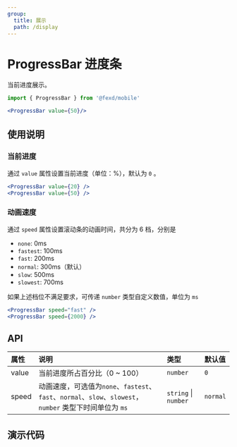 ```yaml
---
group:
  title: 展示
  path: /display
---
```


# ProgressBar 进度条 <ImportCost name="ProgressBar" />

当前进度展示。

<!-- prettier-ignore -->
```jsx | pure
import { ProgressBar } from '@fexd/mobile'

<ProgressBar value={50}/>
```

## 使用说明

### 当前进度

通过 `value` 属性设置当前进度（单位：%），默认为 `0` 。

```jsx | pure
<ProgressBar value={20} />
<ProgressBar value={50} />
```

### 动画速度

通过 `speed` 属性设置滚动条的动画时间，共分为 6 档，分别是

- `none`: 0ms
- `fastest`: 100ms
- `fast`: 200ms
- `normal`: 300ms（默认）
- `slow`: 500ms
- `slowest`: 700ms

如果上述档位不满足要求，可传递 `number` 类型自定义数值，单位为 `ms`

```jsx | pure
<ProgressBar speed="fast" />
<ProgressBar speed={2000} />
```

## API

| 属性 | 说明 | 类型 | 默认值 |
| :-- | :-- | :-- | :-- |
| value | 当前进度所占百分比（0 ~ 100） | `number` | `0` |
| speed | 动画速度，可选值为`none`、`fastest`、`fast`、`normal`、`slow`、`slowest`，`number` 类型下时间单位为 `ms` | `string` \| `number` | `normal` |

## 演示代码

<code src="./demos/demo1/index.tsx" />
